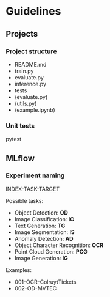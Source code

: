 # Guidelines

## Projects

### Project structure

- README.md
- train.py
- evaluate.py
- inference.py
- tests
- (evaluate.py)
- (utils.py)
- (example.ipynb)

### Unit tests

pytest

## MLflow

### Experiment naming

INDEX-TASK-TARGET

Possible tasks:
- Object Detection: **OD**
- Image Classification: **IC**
- Text Generation: **TG**
- Image Segmentation: **IS**
- Anomaly Detection: **AD**
- Object Character Recognition: **OCR**
- Point Cloud Generation: **PCG**
- Image Generation: **IG**

Examples:
- 001-OCR-ColruytTickets
- 002-OD-MVTEC

